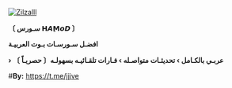 
<a href="https://ibb.co/sv7XrcH"><img src="https://drive.google.com/file/d/1XrwD-CQ_xm9dnayCI1fWfqKTTB9Bw3of/view?usp=drivesdk" alt="Zilzalll" border="0"></a>

**〔 سـورس ‌𝗛𝘼𝗠ِ𝙤𝘿 〕**

**افضـل سـورسـات بـوت العربيـة**

**› عربـي بالكـامل › تحديثـات متواصـله › فـارات تلقـائيـه بسهولـه〔 حصريـاً 〕** 

#**By:** https://t.me/jjjve


